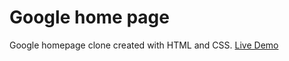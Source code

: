 # Google home page
 Google homepage clone created with HTML and CSS.
[Live Demo](https://varunr1.github.io/Google-homepage/)
